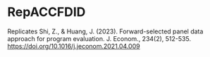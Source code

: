 # RepACCFDID

Replicates Shi, Z., & Huang, J. (2023). Forward-selected panel data approach for program evaluation. J. Econom., 234(2), 512-535. https://doi.org/10.1016/j.jeconom.2021.04.009 
